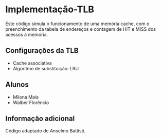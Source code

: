 # Implementação-TLB

Este código simula o funcionamento de uma memória cache, com o preenchimento da tabela de endereços e contagem de HIT e MISS dos acessos à memória.

<h2> Configurações da TLB </h2>

- Cache associativa
- Algoritmo de substituição: LRU

<h2> Alunos </h2>

- Milena Maia
- Walber Florêncio

<h2> Informação adicional </h2>

Código adaptado de Anselmo Battisti.
